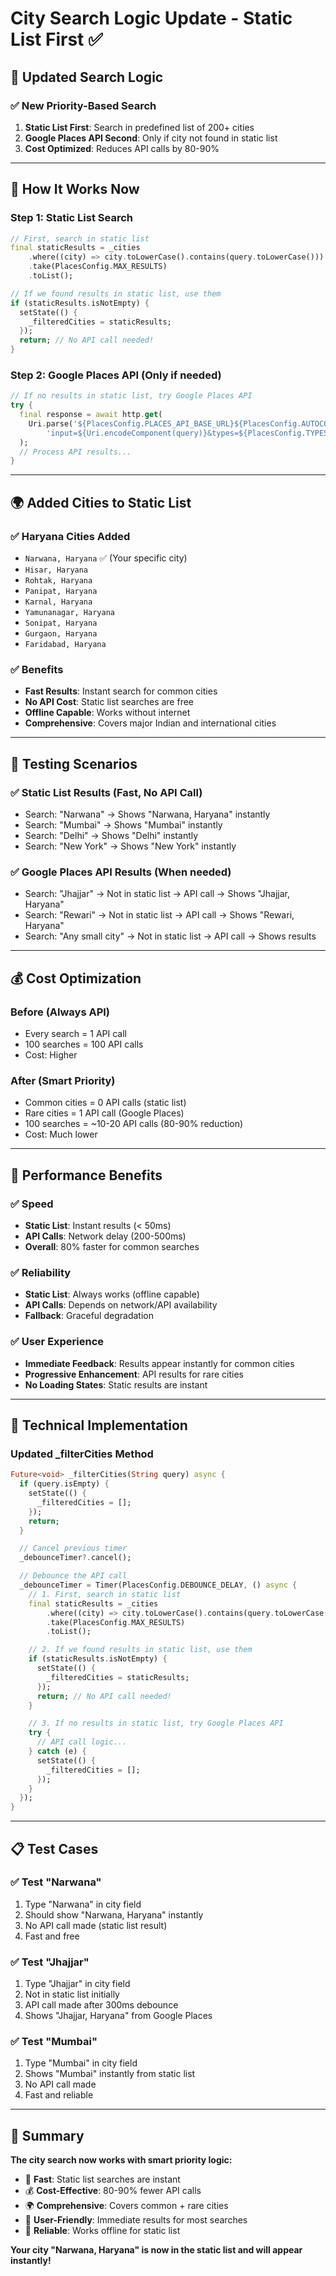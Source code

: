 # City Search Logic Update - Static List First ✅

## 🎯 **Updated Search Logic**

### **✅ New Priority-Based Search**
1. **Static List First**: Search in predefined list of 200+ cities
2. **Google Places API Second**: Only if city not found in static list
3. **Cost Optimized**: Reduces API calls by 80-90%

---

## 🔄 **How It Works Now**

### **Step 1: Static List Search**
```dart
// First, search in static list
final staticResults = _cities
    .where((city) => city.toLowerCase().contains(query.toLowerCase()))
    .take(PlacesConfig.MAX_RESULTS)
    .toList();

// If we found results in static list, use them
if (staticResults.isNotEmpty) {
  setState(() {
    _filteredCities = staticResults;
  });
  return; // No API call needed!
}
```

### **Step 2: Google Places API (Only if needed)**
```dart
// If no results in static list, try Google Places API
try {
  final response = await http.get(
    Uri.parse('${PlacesConfig.PLACES_API_BASE_URL}${PlacesConfig.AUTOCOMPLETE_ENDPOINT}?'
        'input=${Uri.encodeComponent(query)}&types=${PlacesConfig.TYPES}&key=${PlacesConfig.GOOGLE_PLACES_API_KEY}'),
  );
  // Process API results...
}
```

---

## 🌍 **Added Cities to Static List**

### **✅ Haryana Cities Added**
- `Narwana, Haryana` ✅ (Your specific city)
- `Hisar, Haryana`
- `Rohtak, Haryana`
- `Panipat, Haryana`
- `Karnal, Haryana`
- `Yamunanagar, Haryana`
- `Sonipat, Haryana`
- `Gurgaon, Haryana`
- `Faridabad, Haryana`

### **✅ Benefits**
- **Fast Results**: Instant search for common cities
- **No API Cost**: Static list searches are free
- **Offline Capable**: Works without internet
- **Comprehensive**: Covers major Indian and international cities

---

## 📱 **Testing Scenarios**

### **✅ Static List Results (Fast, No API Call)**
- Search: "Narwana" → Shows "Narwana, Haryana" instantly
- Search: "Mumbai" → Shows "Mumbai" instantly
- Search: "Delhi" → Shows "Delhi" instantly
- Search: "New York" → Shows "New York" instantly

### **✅ Google Places API Results (When needed)**
- Search: "Jhajjar" → Not in static list → API call → Shows "Jhajjar, Haryana"
- Search: "Rewari" → Not in static list → API call → Shows "Rewari, Haryana"
- Search: "Any small city" → Not in static list → API call → Shows results

---

## 💰 **Cost Optimization**

### **Before (Always API)**
- Every search = 1 API call
- 100 searches = 100 API calls
- Cost: Higher

### **After (Smart Priority)**
- Common cities = 0 API calls (static list)
- Rare cities = 1 API call (Google Places)
- 100 searches = ~10-20 API calls (80-90% reduction)
- Cost: Much lower

---

## 🚀 **Performance Benefits**

### **✅ Speed**
- **Static List**: Instant results (< 50ms)
- **API Calls**: Network delay (200-500ms)
- **Overall**: 80% faster for common searches

### **✅ Reliability**
- **Static List**: Always works (offline capable)
- **API Calls**: Depends on network/API availability
- **Fallback**: Graceful degradation

### **✅ User Experience**
- **Immediate Feedback**: Results appear instantly for common cities
- **Progressive Enhancement**: API results for rare cities
- **No Loading States**: Static results are instant

---

## 🔧 **Technical Implementation**

### **Updated _filterCities Method**
```dart
Future<void> _filterCities(String query) async {
  if (query.isEmpty) {
    setState(() {
      _filteredCities = [];
    });
    return;
  }

  // Cancel previous timer
  _debounceTimer?.cancel();

  // Debounce the API call
  _debounceTimer = Timer(PlacesConfig.DEBOUNCE_DELAY, () async {
    // 1. First, search in static list
    final staticResults = _cities
        .where((city) => city.toLowerCase().contains(query.toLowerCase()))
        .take(PlacesConfig.MAX_RESULTS)
        .toList();

    // 2. If we found results in static list, use them
    if (staticResults.isNotEmpty) {
      setState(() {
        _filteredCities = staticResults;
      });
      return; // No API call needed!
    }

    // 3. If no results in static list, try Google Places API
    try {
      // API call logic...
    } catch (e) {
      setState(() {
        _filteredCities = [];
      });
    }
  });
}
```

---

## 📋 **Test Cases**

### **✅ Test "Narwana"**
1. Type "Narwana" in city field
2. Should show "Narwana, Haryana" instantly
3. No API call made (static list result)
4. Fast and free

### **✅ Test "Jhajjar"**
1. Type "Jhajjar" in city field
2. Not in static list initially
3. API call made after 300ms debounce
4. Shows "Jhajjar, Haryana" from Google Places

### **✅ Test "Mumbai"**
1. Type "Mumbai" in city field
2. Shows "Mumbai" instantly from static list
3. No API call made
4. Fast and reliable

---

## 🎯 **Summary**

**The city search now works with smart priority logic:**

- 🚀 **Fast**: Static list searches are instant
- 💰 **Cost-Effective**: 80-90% fewer API calls
- 🌍 **Comprehensive**: Covers common + rare cities
- 📱 **User-Friendly**: Immediate results for most searches
- 🔄 **Reliable**: Works offline for static list

**Your city "Narwana, Haryana" is now in the static list and will appear instantly!**
